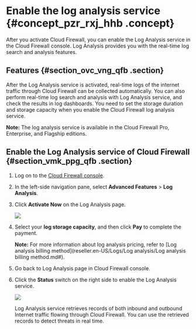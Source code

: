 # Enable the log analysis service {#concept_pzr_rxj_hhb .concept}

After you activate Cloud Firewall, you can enable the Log Analysis service in the Cloud Firewall console. Log Analysis provides you with the real-time log search and analysis features.

## Features {#section_ovc_vng_qfb .section}

After the Log Analysis service is activated, real-time logs of the internet traffic through Cloud Firewall can be collected automatically. You can also perform real-time log search and analysis with Log Analysis service, and check the results in log dashboards. You need to set the storage duration and storage capacity when you enable the Cloud Firewall log analysis service.

**Note:** The log analysis service is available in the Cloud Firewall Pro, Enterprise, and Flagship editions.

## Enable the Log Analysis service of Cloud Firewall {#section_vmk_ppg_qfb .section}

1.  Log on to the [Cloud Firewall console](https://partners-intl.console.aliyun.com/#/cfwnext).
2.  In the left-side navigation pane, select **Advanced Features** \> **Log Analysis**.
3.  Click **Activate Now** on the Log Analysis page.

    ![](http://static-aliyun-doc.oss-cn-hangzhou.aliyuncs.com/assets/img/154091/156825169347616_en-US.png)

4.  Select your **log storage capacity**, and then click **Pay** to complete the payment.

    **Note:** For more information about log analysis pricing, refer to [Log analysis billing method](reseller.en-US/Logs/Log analysis/Log analysis billing method.md#).

5.  Go back to Log Analysis page in Cloud Firewall console.
6.  Click the **Status** switch on the right side to enable the Log Analysis service.

    ![](http://static-aliyun-doc.oss-cn-hangzhou.aliyuncs.com/assets/img/154091/156825169347617_en-US.png)

    Log Analysis service retrieves records of both inbound and outbound Internet traffic flowing through Cloud Firewall. You can use the retrieved records to detect threats in real time.



